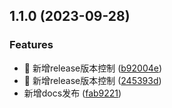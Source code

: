 

## 1.1.0 (2023-09-28)


### Features

* 🚀 新增release版本控制 ([b92004e](https://github.com/junyangfan/jy-ui/commit/b92004e54332e7849015c5d8fe9ffeab3ae9a138))
* 🚀 新增release版本控制 ([245393d](https://github.com/junyangfan/jy-ui/commit/245393d9747313bda9b9b6ef3d82a03e97ac530a))
* 新增docs发布 ([fab9221](https://github.com/junyangfan/jy-ui/commit/fab92218f8e8d4a217ae8fe3549babfc2f875f1f))